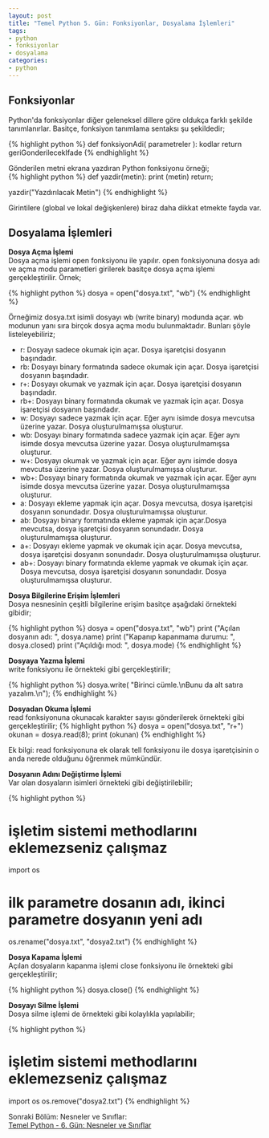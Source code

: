 ```yaml
---
layout: post
title: "Temel Python 5. Gün: Fonksiyonlar, Dosyalama İşlemleri"
tags:
- python
- fonksiyonlar
- dosyalama
categories:
- python
---
```


Fonksiyonlar
------------
Python'da fonksiyonlar diğer geleneksel dillere göre oldukça farklı şekilde tanımlanırlar. Basitçe, fonksiyon tanımlama sentaksı şu şekildedir;  

{% highlight python %}
def fonksiyonAdi( parametreler ):
    kodlar
    return geriGonderilecekIfade
{% endhighlight %}  

Gönderilen metni ekrana yazdıran Python fonksiyonu örneği;  
{% highlight python %}
def yazdir(metin):
    print (metin)
    return;

yazdir("Yazdırılacak Metin")
{% endhighlight %}  

Girintilere (global ve lokal değişkenlere) biraz daha dikkat etmekte fayda var.  

Dosyalama İşlemleri
-------------------

**Dosya Açma İşlemi**  
Dosya açma işlemi open fonksiyonu ile yapılır. open fonksiyonuna dosya adı ve açma modu parametleri girilerek basitçe dosya açma işlemi gerçekleştirilir. Örnek;  

{% highlight python %}
dosya = open("dosya.txt", "wb")
{% endhighlight %}  

Örneğimiz dosya.txt isimli dosyayı wb (write binary) modunda açar. wb modunun yanı sıra birçok dosya açma modu bulunmaktadır. Bunları şöyle listeleyebiliriz;  


- r: Dosyayı sadece okumak için açar. Dosya işaretçisi dosyanın başındadır.  
- rb: Dosyayı binary formatında sadece okumak için açar. Dosya işaretçisi dosyanın başındadır.  
- r+: Dosyayı okumak ve yazmak için açar. Dosya işaretçisi dosyanın başındadır.  
- rb+: Dosyayı binary formatında okumak ve yazmak için açar. Dosya işaretçisi dosyanın başındadır.  
- w: Dosyayı sadece yazmak için açar. Eğer aynı isimde dosya mevcutsa üzerine yazar. Dosya oluşturulmamışsa oluşturur.  
- wb: Dosyayı binary formatında sadece yazmak için açar. Eğer aynı isimde dosya mevcutsa üzerine yazar. Dosya oluşturulmamışsa oluşturur.  
- w+: Dosyayı okumak ve yazmak için açar. Eğer aynı isimde dosya mevcutsa üzerine yazar. Dosya oluşturulmamışsa oluşturur.  
- wb+: Dosyayı binary formatında okumak ve yazmak için açar. Eğer aynı isimde dosya mevcutsa üzerine yazar. Dosya oluşturulmamışsa oluşturur.  
- a: Dosyayı ekleme yapmak için açar. Dosya mevcutsa, dosya işaretçisi dosyanın sonundadır. Dosya oluşturulmamışsa oluşturur.  
- ab: Dosyayı binary formatında ekleme yapmak için açar.Dosya mevcutsa, dosya işaretçisi dosyanın sonundadır. Dosya oluşturulmamışsa oluşturur.  
- a+: Dosyayı ekleme yapmak ve okumak için açar. Dosya mevcutsa, dosya işaretçisi dosyanın sonundadır. Dosya oluşturulmamışsa oluşturur.  
- ab+: Dosyayı binary formatında ekleme yapmak ve okumak için açar. Dosya mevcutsa, dosya işaretçisi dosyanın sonundadır. Dosya oluşturulmamışsa oluşturur.  

**Dosya Bilgilerine Erişim İşlemleri**  
Dosya nesnesinin çeşitli bilgilerine erişim basitçe aşağıdaki örnekteki gibidir;  

{% highlight python %}
dosya = open("dosya.txt", "wb")
print ("Açılan dosyanın adı: ", dosya.name)
print ("Kapanıp kapanmama durumu: ", dosya.closed)
print ("Açıldığı mod: ", dosya.mode)
{% endhighlight %}  

**Dosyaya Yazma İşlemi**  
write fonksiyonu ile örnekteki gibi gerçekleştirilir;  

{% highlight python %}
dosya.write( "Birinci cümle.\nBunu da alt satıra yazalım.\n");
{% endhighlight %}  

**Dosyadan Okuma İşlemi**  
read fonksiyonuna okunacak karakter sayısı gönderilerek örnekteki gibi gerçekleştirilir;
{% highlight python %}
dosya = open("dosya.txt", "r+")
okunan = dosya.read(8);
print (okunan)
{% endhighlight %}  

Ek bilgi: read fonksiyonuna ek olarak tell fonksiyonu ile dosya işaretçisinin o anda nerede olduğunu öğrenmek mümkündür.  

**Dosyanın Adını Değiştirme İşlemi**  
Var olan dosyaların isimleri örnekteki gibi değiştirilebilir;  

{% highlight python %}
# işletim sistemi methodlarını eklemezseniz çalışmaz
import os
# ilk parametre dosanın adı, ikinci parametre dosyanın yeni adı
os.rename("dosya.txt", "dosya2.txt")
{% endhighlight %}  

**Dosya Kapama İşlemi**  
Açılan dosyaların kapanma işlemi close fonksiyonu ile örnekteki gibi gerçekleştirilir;  

{% highlight python %}
dosya.close()
{% endhighlight %}  

**Dosyayı Silme İşlemi**  
Dosya silme işlemi de örnekteki gibi kolaylıkla yapılabilir;  

{% highlight python %}
# işletim sistemi methodlarını eklemezseniz çalışmaz
import os
os.remove("dosya2.txt")
{% endhighlight %}  

Sonraki Bölüm: Nesneler ve Sınıflar:  
[Temel Python - 6. Gün: Nesneler ve Sınıflar][1]  

[1]: /temel-python-altinci-gun-nesneler-ve-siniflar/
